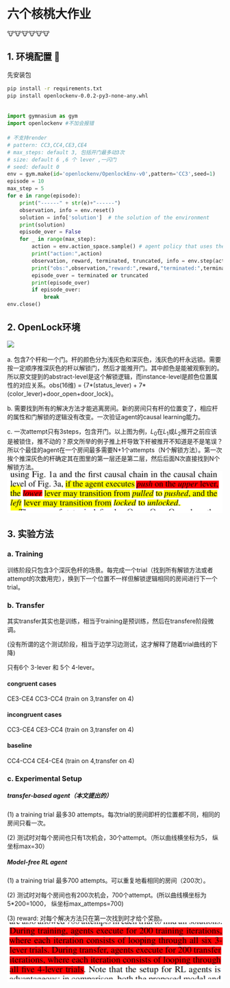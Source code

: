 # 六个核桃大作业

🐮🐮🐮🐮🐮🐮


## 1. 环境配置 :wrench:  

先安装包
```bash
pip install -r requirements.txt
pip install openlockenv-0.0.2-py3-none-any.whl
```


```python

import gymnasium as gym
import openlockenv #不加会报错

# 不支持render
# pattern: CC3,CC4,CE3,CE4
# max_steps: default 3, 包括开门最多动3次
# size: default 6 ,6 个 lever ,一闪门
# seed: default 0
env = gym.make(id='openlockenv/OpenlockEnv-v0',pattern='CC3',seed=1)
episode = 10
max_step = 5
for e in range(episode):
    print("------" + str(e)+"------")
    observation, info = env.reset()
    solution = info['solution']  # the solution of the environment
    print(solution)
    episode_over = False
    for _ in range(max_step):
        action = env.action_space.sample() # agent policy that uses the observation and info
        print("action:",action)
        observation, reward, terminated, truncated, info = env.step(action) #
        print("obs:",observation,"reward:",reward,"terminated:",terminated)
        episode_over = terminated or truncated
        print(episode_over)
        if episode_over:
            break
env.close()
```
## 2. OpenLock环境
![](https://camo.githubusercontent.com/9e206156f9295b836f2e661d471d76f36828d6d00a111d1d34a7b11c0b0a495b/687474703a2f2f7777772e6d6a65646d6f6e64732e636f6d2f70726f6a656374732f4f70656e4c6f636b2f436f6753636931385f6f70656e6c6f636b5f736f6c7574696f6e732e676966)

a. 包含7个杆和一个门。杆的颜色分为浅灰色和深灰色，浅灰色的杆永远锁。需要按一定顺序推深灰色的杆以解锁门，然后才能推开门。其中颜色是能被观察到的。所以原文提到的abstract-level是这个解锁逻辑，而instance-level是颜色位置属性的对应关系。obs(16维) = {7*(status_lever) + 7*(color_lever)+door_open+door_lock}。

b. 需要找到所有的解决方法才能逃离房间。新的房间只有杆的位置变了，相应杆的属性和门解锁的逻辑没有改变。一次验证agent的causal learning能力。

c. 一次attempt只有3steps，包含开门。以上图为例，$L_0$在$L_1$或$L_2$推开之前应该是被锁住，推不动的？原文所举的例子推上杆导致下杆被推开不知道是不是笔误？所以个最佳的agent在一个房间最多需要N+1个attempts（N个解锁方法）。第一次挨个推深灰色的杆确定其在图里的第一层还是第二层，然后后面N次直接找到N个解锁方法。
![b](figs/1.png)

## 3. 实验方法

### a. Training
训练阶段只包含3个深灰色杆的场景。每完成一个trial（找到所有解锁方法或者attempt的次数用完），换到下一个位置不一样但解锁逻辑相同的房间进行下一个trial。
### b. Transfer
其实transfer其实也是训练，相当于training是预训练，然后在transfere阶段微调。

(没有所谓的这个测试阶段，相当于边学习边测试，这才解释了随着trial曲线的下降)

只有6个 3-lever 和 5个 4-lever。
#### congruent cases
CE3-CE4 CC3-CC4 (train on 3,transfer on 4)
#### incongruent cases
CC3-CE4 CE3-CC4 (train on 3,transfer on 4)
#### baseline
CC4-CC4 CE4-CE4 (train on 4,transfer on 4)

### c. Experimental Setup
##### transfer-based agent（本文提出的）
(1) a training trial 最多30 attempts。每次trial的房间即杆的位置都不同，相同的房间只看一次。

(2) 测试时对每个房间也只有1次机会，30个attempt。（所以曲线横坐标为5， 纵坐标max=30）
##### Model-free RL agent
(1) a training trial 最多700 attempts。可以重复地看相同的房间（200次）。

(2) 测试时对每个房间也有200次机会，700个attempt。(所以曲线横坐标为5*200=1000， 纵坐标max_attemps=700)



(3) reward: 对每个解决方法只在第一次找到时才给个奖励。
![2](figs/2.png)
